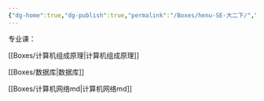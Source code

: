 ```yaml
---
{"dg-home":true,"dg-publish":true,"permalink":"/Boxes/henu-SE-大二下/","tags":["gardenEntry"],"dgPassFrontmatter":true,"created":"2025-05-17T11:16:36.261+08:00","updated":"2025-05-20T19:52:04.049+08:00"}
---
```


专业课：

[[Boxes/计算机组成原理\|计算机组成原理]]

[[Boxes/数据库\|数据库]]

[[Boxes/计算机网络md\|计算机网络md]]